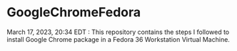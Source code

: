 # GoogleChromeFedora
March 17, 2023, 20:34 EDT : This repository contains the steps I followed to install Google Chrome package in a Fedora 36 Workstation Virtual Machine.
